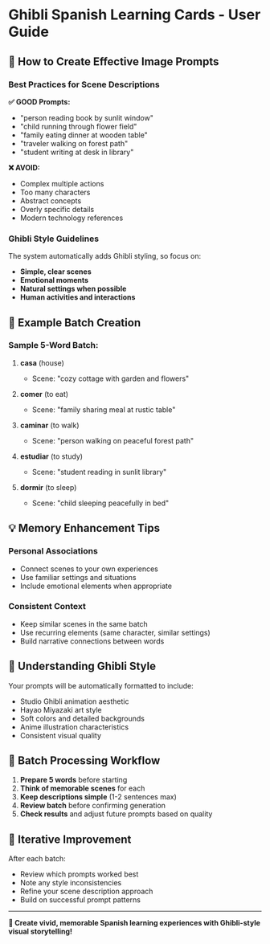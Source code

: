 # Ghibli Spanish Learning Cards - User Guide

## 🎯 How to Create Effective Image Prompts

### Best Practices for Scene Descriptions

**✅ GOOD Prompts:**
- "person reading book by sunlit window"
- "child running through flower field"
- "family eating dinner at wooden table"
- "traveler walking on forest path"
- "student writing at desk in library"

**❌ AVOID:**
- Complex multiple actions
- Too many characters
- Abstract concepts
- Overly specific details
- Modern technology references

### Ghibli Style Guidelines

The system automatically adds Ghibli styling, so focus on:
- **Simple, clear scenes**
- **Emotional moments**
- **Natural settings when possible**
- **Human activities and interactions**

## 📖 Example Batch Creation

### Sample 5-Word Batch:

1. **casa** (house)
   - Scene: "cozy cottage with garden and flowers"

2. **comer** (to eat)
   - Scene: "family sharing meal at rustic table"

3. **caminar** (to walk)
   - Scene: "person walking on peaceful forest path"

4. **estudiar** (to study)
   - Scene: "student reading in sunlit library"

5. **dormir** (to sleep)
   - Scene: "child sleeping peacefully in bed"

## 💡 Memory Enhancement Tips

### Personal Associations
- Connect scenes to your own experiences
- Use familiar settings and situations
- Include emotional elements when appropriate

### Consistent Context
- Keep similar scenes in the same batch
- Use recurring elements (same character, similar settings)
- Build narrative connections between words

## 🎨 Understanding Ghibli Style

Your prompts will be automatically formatted to include:
- Studio Ghibli animation aesthetic
- Hayao Miyazaki art style
- Soft colors and detailed backgrounds
- Anime illustration characteristics
- Consistent visual quality

## 📝 Batch Processing Workflow

1. **Prepare 5 words** before starting
2. **Think of memorable scenes** for each
3. **Keep descriptions simple** (1-2 sentences max)
4. **Review batch** before confirming generation
5. **Check results** and adjust future prompts based on quality

## 🔄 Iterative Improvement

After each batch:
- Review which prompts worked best
- Note any style inconsistencies
- Refine your scene description approach
- Build on successful prompt patterns

---

**🎌 Create vivid, memorable Spanish learning experiences with Ghibli-style visual storytelling!**
